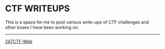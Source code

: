 # CTF WRITEUPS

This is a space for me to post various write-ups of CTF challenges and other boxes I have been working on.

---

[247CTF-Web](247ctf-web/index.md)